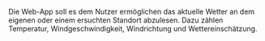 Die Web-App soll es dem Nutzer ermöglichen das aktuelle Wetter an dem eigenen oder einem ersuchten Standort abzulesen. 
Dazu zählen Temperatur, Windgeschwindigkeit, Windrichtung und Wettereinschätzung.
